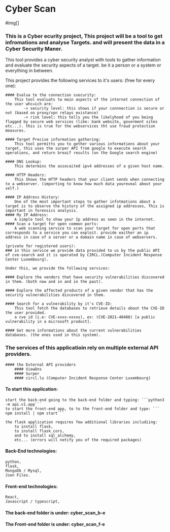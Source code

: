 
# Cyber Scan
#img[]

### This is a Cyber ecurity project, This project will be a tool to get infromations and analyse Targets. and will present the data in a Cyber Security Maner.
This tool provides a cyber security analyst with tools to gather information and evaluate the security aspects of a target. be it a person or a system or everything in between.

This project provides the following services to it's users:
	(free for every one):

	#### Evalua te the connection ssecurity:
		This tool evaluats tw main aspects of the internet connection of the user whc=ich are:
			-> security level: this shows if your connnection is secure or not (based on proxy/vpn relays existance)
			-> risk level: this tells you the likelyhood of you being flagged by secure web services (like: bank website, goverment sites etc...). this is true for the webservices tht use fraud protection measures.

	#### Target Precise information gathering:
		This tool permitts you to gether various informations about your target, this uses the surper API from google to execute search operations, and return breaif results (on the Google search engine)

	#### DNS Lookup:
		This determins the assocaited ipv4 addresses of a given host name.

	#### HTTP Headers:
		This Shows the HTTP headers that your client sends when connecting to a webserver. (importing to know how much data youreveal about your self.)

	#### IP Address History:
		One of the most important steps to gather infotmations about a target is to observe the history of the assigned ip addresses, This is important in forensics analysis.
	#### My IP Address:
		A simple tool to show your Ip address as seen in the internet.
	#### Scan a target for open common ports:
		A web scanning service to scan your target for open ports that corresponds to a service you can exploit. provide eaither an ip address in case of a server or a domain name in case of webservers.

	(private for registered users):
	### in this service we provide data provided to us by the public API of cve-search and it is operated by CIRCL.(Computer Incident Response Center Luxembourg).
	
	Under this, we provide the following services: 

	#### Explore the vendors that have security vulnerabilities discovered in them. (both now and in and in the past).

	#### Explore the affected products of a given vendor that has the security vulnerabilities discovered in them.

	#### Search for a vulnerability by it's CVE-ID:
		This tool fetch the databases to retrieve details about the CVE-ID the user provided.
		a cve id (i.e: CVE-xxxx-xxxxx), ex: (CVE-2021-40488) [a public vulnerability in a microsoft product].

	#### Get more informations about the current vulnerabilities databases. (the ones used in this system).





### The services of this applicatioin rely on multiple external API providers.
	#### the External API providers
		#### ViewDns
		#### Surper
		#### circl.lu (Computer Incident Response Center Luxembourg)

#### To start this application:	
	start the back-end going to the back-end folder and typing: ```python3 -m api.v1.app```
	to start the front-end app, to to the front-end folder and type: ``` npm install | npm start```

	the flask application requires few additional libraries includiing:
		to install flask,
		to install flask_cors,
		and to install sql_alchemy,
		etc... (errors will notify you of the required packages)

#### Back-End technologies:
	python,
	flask,
	MongoDb / Mysql,
	Json Files.

#### Front-end technologies:
	React,
	Javascript / typescript,
	
#### The back-end folder is under: cyber_scan_b-e
#### The Front-end folder is under: cyber_scan_f-e
